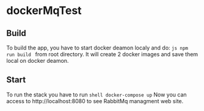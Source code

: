 # dockerMqTest
## Build
To build the app, you have to start docker deamon localy and do: ```js npm run build ``` from root directory.
It will create 2 docker images and save them local on docker deamon.

## Start
To run the stack you have to run ```shell docker-compose up```
Now you can access to http://localhost:8080 to see RabbitMq managment web site.
